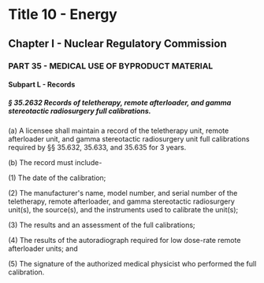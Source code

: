 
# Title 10 - Energy
## Chapter I - Nuclear Regulatory Commission
### PART 35 - MEDICAL USE OF BYPRODUCT MATERIAL
#### Subpart L - Records
##### § 35.2632 Records of teletherapy, remote afterloader, and gamma stereotactic radiosurgery full calibrations.

(a) A licensee shall maintain a record of the teletherapy unit, remote afterloader unit, and gamma stereotactic radiosurgery unit full calibrations required by §§ 35.632, 35.633, and 35.635 for 3 years.

(b) The record must include-

(1) The date of the calibration;

(2) The manufacturer's name, model number, and serial number of the teletherapy, remote afterloader, and gamma stereotactic radiosurgery unit(s), the source(s), and the instruments used to calibrate the unit(s);

(3) The results and an assessment of the full calibrations;

(4) The results of the autoradiograph required for low dose-rate remote afterloader units; and

(5) The signature of the authorized medical physicist who performed the full calibration.
